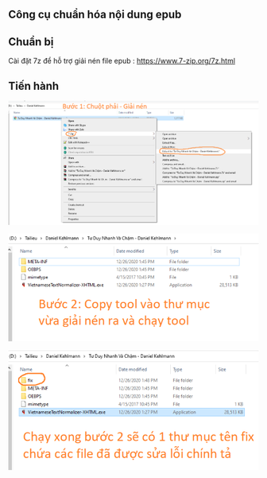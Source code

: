
## Công cụ chuẩn hóa nội dung epub




Chuẩn bị
------------
Cài đặt 7z để hỗ trợ giải nén file epub : https://www.7-zip.org/7z.html


Tiến hành
------------
![](Buoc01-Giainen.png)

![](Buoc02-Chaytool.png)

![](Buoc02-Ketqua.png)